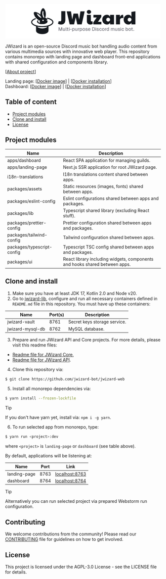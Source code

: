 ![](.github/banner.png)

JWizard is an open-source Discord music bot handling audio content from various multimedia sources
with innovative web player. This repository contains monorepo with landing page and dashboard
front-end applications with shared configuration and components library.

[[About project](https://jwizard.pl/about)]

Landing page:
[[Docker image](https://hub.docker.com/r/milosz08/jwizard-landing-page)]
| [[Docker installation](./docker/landing-page/README.md)]
<br>
Dashboard:
[[Docker image](https://hub.docker.com/r/milosz08/jwizard-dashboard)]
| [[Docker installation](./docker/dashboard/README.md)]

## Table of content

* [Project modules](#project-modules)
* [Clone and install](#clone-and-install)
* [License](#license)

## Project modules

| Name                       | Description                                                                |
|----------------------------|----------------------------------------------------------------------------|
| apps/dashboard             | React SPA application for managing guilds.                                 |
| apps/landing-page          | Next.js SSR application for root JWizard page.                             |
| i18n-translations          | I18n translations content shared between apps.                             |
| packages/assets            | Static resources (images, fonts) shared between apps.                      |
| packages/eslint-config     | Eslint configurations shared between apps and packages.                    |
| packages/lib               | Typescript shared library (excluding React stuff).                         |
| packages/prettier-config   | Prettier configuration shared between apps and packages.                   |
| packages/tailwind-config   | Tailwind configuration shared between apps.                                |
| packages/typescript-config | Typescript TSC config shared between apps and packages.                    |
| packages/ui                | React library including widgets, components and hooks shared between apps. |

## Clone and install

1. Make sure you have at least JDK 17, Kotlin 2.0 and Node v20.
2. Go to [jwizard-lib](https://github.com/jwizard-bot/jwizard-lib), configure and run all necessary
   containers defined in `README.md` file in this repository. You must have up these containers:

| Name             | Port(s) | Description                  |
|------------------|---------|------------------------------|
| jwizard-vault    | 8761    | Secret keys storage service. |
| jwizard-mysql-db | 8762    | MySQL database.              |

3. Prepare and run JWizard API and Core projects. For more details, please visit this readme files:

* [Readme file for JWizard Core](https://github.com/jwizard-bot/jwizard-core/blob/master/README.md),
* [Readme file for JWizard API](https://github.com/jwizard-bot/jwizard-api/blob/master/README.md).

4. Clone this repository via:

```bash
$ git clone https://github.com/jwizard-bot/jwizard-web
```

5. Install all monorepo dependencies via:

```bash
$ yarn install --frozen-lockfile
```

> [!TIP]
> If you don't have yarn yet, install via: `npm i -g yarn`.

6. To run selected app from monorepo, type:

```bash
$ yarn run <project>:dev
```

where `<project>` is `landing-page` or `dashboard` (see table above).

By default, applications will be listening at:

| Name         | Port | Link                                    |
|--------------|------|-----------------------------------------|
| landing-page | 8763 | [localhost:8763](http://localhost:8763) |
| dashboard    | 8764 | [localhost:8764](http://localhost:8764) |

> [!TIP]
> Alternatively you can run selected project via prepared Webstorm run configuration.

## Contributing

We welcome contributions from the community! Please read our [CONTRIBUTING](./CONTRIBUTING.md) file for
guidelines on how to get involved.

## License

This project is licensed under the AGPL-3.0 License - see the LICENSE file for details.
